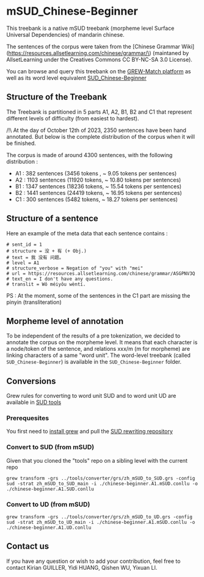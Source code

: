 # mSUD_Chinese-Beginner

This treebank is a native mSUD treebank (morpheme level Surface Universal Dependencies) of mandarin chinese.

The sentences of the corpus were taken from the [Chinese Grammar Wiki](https://resources.allsetlearning.com/chinese/grammar/\) (maintaned by AllsetLearning under the Creatives Commons CC BY-NC-SA 3.0 License).

You can browse and query this treebank on the [GREW-Match platform](https://universal.grew.fr/?corpus=mSUD_Chinese-Beginner@latest) as well as its word level equivalent [SUD_Chinese-Beginner](https://universal.grew.fr/?corpus=SUD_Chinese-Beginner@conv)

## Structure of the Treebank
The Treebank is partitioned in 5 parts A1, A2, B1, B2 and C1 that represent different levels of difficulty (from easiest to hardest). 

/!\ At the day of October 12th of 2023, 2350 sentences have been hand annotated. But below is the complete distribution of the corpus when it will be finished. 

The corpus is made of around 4300 sentences, with the following distribution : 
- A1 : 382 sentences (3456 tokens , ~ 9.05 tokens per sentences)
- A2 : 1103 sentences (11920 tokens, ~ 10.80 tokens per sentences)
- B1 : 1347 sentences (18236 tokens, ~ 15.54 tokens per sentences)
- B2 : 1441 sentences (24419 tokens, ~ 16.95 tokens per sentences)
- C1 : 300 sentences (5482 tokens, ~ 18.27 tokens per sentences)

 

## Structure of a sentence
Here an example of the meta data that each sentence contains : 
```
# sent_id = 1
# structure = 没 + 有 (+ Obj.)
# text = 我 没有 问题。
# level = A1
# structure_verbose = Negation of "you" with "mei"
# url = https://resources.allsetlearning.com/chinese/grammar/ASGPNV3Q
# text_en = I don't have any questions.
# translit = Wǒ méiyǒu wèntí.
```

PS : At the moment, some of the sentences in the C1 part are missing the pinyin (transliteration)

## Morpheme level of annotation
To be independent of the results of a pre tokenization, we decided to annotate the corpus on the morpheme level.
It means that each character is a node/token of the sentence, and relations xxx/m (m for morpheme) are linking characters of a same "word unit".
The word-level treebank (called `SUD_Chinese-Beginner`) is available in the `SUD_Chinese-Beginner` folder.

## Conversions
Grew rules for converting to word unit SUD and to word unit UD are available in [SUD tools](https://github.com/surfacesyntacticud/tools)

### Prerequesites
You first need to [install grew](https://grew.fr/usage/install/) and pull the [SUD rewriting repository](https://github.com/surfacesyntacticud/tools)
### Convert to SUD (from mSUD)
Given that you cloned the "tools" repo on a sibling level with the current repo 
```
grew transform -grs ../tools/converter/grs/zh_mSUD_to_SUD.grs -config sud -strat zh_mSUD_to_SUD_main -i ./chinese-beginner.A1.mSUD.conllu -o ./chinese-beginner.A1.SUD.conllu
```

### Convert to UD (from mSUD)
```
grew transform -grs ../tools/converter/grs/zh_mSUD_to_UD.grs -config sud -strat zh_mSUD_to_UD_main -i ./chinese-beginner.A1.mSUD.conllu -o ./chinese-beginner.A1.UD.conllu
```

## Contact us
If you have any question or wish to add your contribution, feel free to contact Kirian GUILLER, Yidi HUANG, Qishen WU, Yixuan LI.
